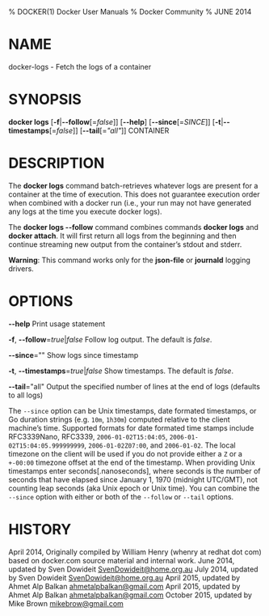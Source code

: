 % DOCKER(1) Docker User Manuals
% Docker Community
% JUNE 2014
# NAME
docker-logs - Fetch the logs of a container

# SYNOPSIS
**docker logs**
[**-f**|**--follow**[=*false*]]
[**--help**]
[**--since**[=*SINCE*]]
[**-t**|**--timestamps**[=*false*]]
[**--tail**[=*"all"*]]
CONTAINER

# DESCRIPTION
The **docker logs** command batch-retrieves whatever logs are present for
a container at the time of execution. This does not guarantee execution
order when combined with a docker run (i.e., your run may not have generated
any logs at the time you execute docker logs).

The **docker logs --follow** command combines commands **docker logs** and
**docker attach**. It will first return all logs from the beginning and
then continue streaming new output from the container’s stdout and stderr.

**Warning**: This command works only for the **json-file** or **journald**
logging drivers.

# OPTIONS
**--help**
  Print usage statement

**-f**, **--follow**=*true*|*false*
   Follow log output. The default is *false*.

**--since**=""
   Show logs since timestamp

**-t**, **--timestamps**=*true*|*false*
   Show timestamps. The default is *false*.

**--tail**="all"
   Output the specified number of lines at the end of logs (defaults to all logs)

The `--since` option can be Unix timestamps, date formated timestamps, or Go 
duration strings (e.g. `10m`, `1h30m`) computed relative to the client machine’s 
time. Supported formats for date formated time stamps include RFC3339Nano, 
RFC3339, `2006-01-02T15:04:05`, `2006-01-02T15:04:05.999999999`, 
`2006-01-02Z07:00`, and `2006-01-02`. The local timezone on the client will be 
used if you do not provide either a `Z` or a `+-00:00` timezone offset at the 
end of the timestamp.  When providing Unix timestamps enter 
seconds[.nanoseconds], where seconds is the number of seconds that have elapsed 
since January 1, 1970 (midnight UTC/GMT), not counting leap  seconds (aka Unix 
epoch or Unix time). You can combine the `--since` option with either or both of 
the `--follow` or `--tail` options.

# HISTORY
April 2014, Originally compiled by William Henry (whenry at redhat dot com)
based on docker.com source material and internal work.
June 2014, updated by Sven Dowideit <SvenDowideit@home.org.au>
July 2014, updated by Sven Dowideit <SvenDowideit@home.org.au>
April 2015, updated by Ahmet Alp Balkan <ahmetalpbalkan@gmail.com>
April 2015, updated by Ahmet Alp Balkan <ahmetalpbalkan@gmail.com>
October 2015, updated by Mike Brown <mikebrow@gmail.com> 
